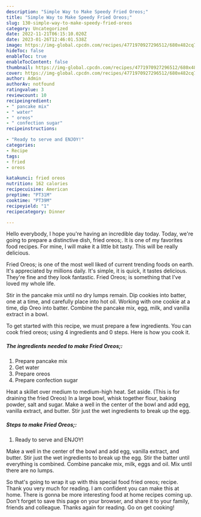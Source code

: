 ```yaml
---
description: "Simple Way to Make Speedy Fried Oreos;"
title: "Simple Way to Make Speedy Fried Oreos;"
slug: 130-simple-way-to-make-speedy-fried-oreos
category: Uncategorized
date: 2022-11-21T06:15:10.020Z
date: 2023-01-26T12:46:01.538Z
image: https://img-global.cpcdn.com/recipes/4771970927296512/680x482cq70/fried-oreos-recipe-main-photo.jpg
hideToc: false
enableToc: true
enableTocContent: false
thumbnail: https://img-global.cpcdn.com/recipes/4771970927296512/680x482cq70/fried-oreos-recipe-main-photo.jpg
cover: https://img-global.cpcdn.com/recipes/4771970927296512/680x482cq70/fried-oreos-recipe-main-photo.jpg
author: Admin
authorAv: notfound
ratingvalue: 3
reviewcount: 10
recipeingredient:
- " pancake mix"
- " water"
- " oreos"
- " confection sugar"
recipeinstructions:

- "Ready to serve and ENJOY!"
categories:
- Recipe
tags:
- fried
- oreos

katakunci: fried oreos 
nutrition: 162 calories
recipecuisine: American
preptime: "PT31M"
cooktime: "PT39M"
recipeyield: "1"
recipecategory: Dinner

---
```



Hello everybody, I hope you're having an incredible day today. Today, we're going to prepare a distinctive dish, fried oreos;. It is one of my favorites food recipes. For mine, I will make it a little bit tasty. This will be really delicious.

Fried Oreos; is one of the most well liked of current trending foods on earth. It's appreciated by millions daily. It's simple, it is quick, it tastes delicious. They're fine and they look fantastic. Fried Oreos; is something that I've loved my whole life.

Stir in the pancake mix until no dry lumps remain. Dip cookies into batter, one at a time, and carefully place into hot oil. Working with one cookie at a time, dip Oreo into batter. Combine the pancake mix, egg, milk, and vanilla extract in a bowl.


To get started with this recipe, we must prepare a few ingredients. You can cook fried oreos; using 4 ingredients and 0 steps. Here is how you cook it.

<!--inarticleads1-->

##### The ingredients needed to make Fried Oreos;:

1. Prepare  pancake mix
1. Get  water
1. Prepare  oreos
1. Prepare  confection sugar


Heat a skillet over medium to medium-high heat. Set aside. (This is for draining the fried Oreos) In a large bowl, whisk together flour, baking powder, salt and sugar. Make a well in the center of the bowl and add egg, vanilla extract, and butter. Stir just the wet ingredients to break up the egg. 

<!--inarticleads2-->

##### Steps to make Fried Oreos;:


1. Ready to serve and ENJOY!

Make a well in the center of the bowl and add egg, vanilla extract, and butter. Stir just the wet ingredients to break up the egg. Stir the batter until everything is combined. Combine pancake mix, milk, eggs and oil. Mix until there are no lumps. 

So that's going to wrap it up with this special food fried oreos; recipe. Thank you very much for reading. I am confident you can make this at home. There is gonna be more interesting food at home recipes coming up. Don't forget to save this page on your browser, and share it to your family, friends and colleague. Thanks again for reading. Go on get cooking!
